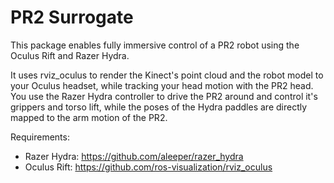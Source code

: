 PR2 Surrogate
=============

This package enables fully immersive control of a PR2 robot using the Oculus Rift and Razer Hydra.

It uses rviz_oculus to render the Kinect's point cloud and the robot model to your Oculus headset,
while tracking your head motion with the PR2 head.
You use the Razer Hydra controller to drive the PR2 around and control it's grippers and torso lift,
while the poses of the Hydra paddles are directly mapped to the arm motion of the PR2.

Requirements:
 - Razer Hydra: https://github.com/aleeper/razer_hydra
 - Oculus Rift: https://github.com/ros-visualization/rviz_oculus

